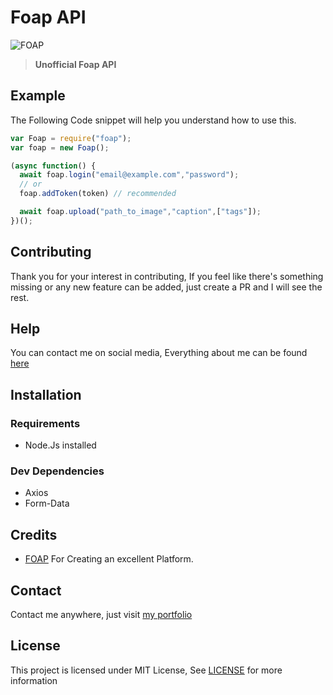 # Foap API

![FOAP](https://user-images.githubusercontent.com/17960677/102477690-af8b4c00-4082-11eb-824c-8a0527b514dd.png)

>**Unofficial Foap API**

## Example

The Following Code snippet will help you understand how to use this.

```js
var Foap = require("foap");
var foap = new Foap();

(async function() {
  await foap.login("email@example.com","password");
  // or
  foap.addToken(token) // recommended

  await foap.upload("path_to_image","caption",["tags"]);
})();
```

## Contributing

Thank you for your interest in contributing, If you feel like there's something missing or any new feature can be added, just create a PR and I will see the rest.

## Help

You can contact me on social media, Everything about me can be found [here](https://theabbie.github.io)

## Installation

### Requirements

* Node.Js installed

### Dev Dependencies

* Axios
* Form-Data

## Credits

* [FOAP](https://foap.com) For Creating an excellent Platform.

## Contact

Contact me anywhere, just visit [my portfolio](https://theabbie.github.io)

## License

This project is licensed under MIT License, See [LICENSE](/LICENSE) for more information

